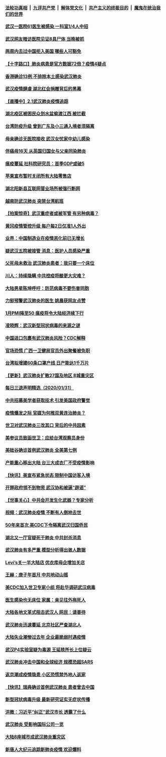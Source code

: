 ####  [法轮功真相](../../../../basic/blob/master/README.md?t=02020152) &nbsp;|&nbsp; [九评共产党](../../../../9ping.md/blob/master/README.md?t=02020152) &nbsp;|&nbsp; [解体党文化](../../../../jtdwh.md/blob/master/README.md?t=02020152)  &nbsp;|&nbsp; [共产主义的终极目的](../../../../gczydzjmd.md/blob/master/README.md?t=02020152) &nbsp;|&nbsp; [魔鬼在统治我们的世界](../../../../mgztzwmdsj.md/blob/master/README.md?t=02020152) 

#### [武汉一医院61医生被感染 一科室1/4人中招](../pages/nsc413/n11837341.md?t=02020152) 

#### [武汉网友暗访医院见证8具尸体 当晚被抓](../pages/nsc413/n11837369.md?t=02020152) 

#### [两周内去过中国拒入美国 哪些人可豁免](../pages/nsc413/n11837400.md?t=02020152) 

#### [【十字路口】肺炎病患是官方数据72倍？疫情4疑点](../pages/nsc413/n11836485.md?t=02020152) 

#### [香港确诊13例 不排除本土感染武汉肺炎](../pages/nsc413/n11837181.md?t=02020152) 

#### [武汉疫情肆虐 湖北红会捐赠背后的黑幕](../pages/nsc413/n11837092.md?t=02020152) 

#### [【直播中】2.1武汉肺炎疫情追踪](../pages/nsc413/n11837232.md?t=02020152) 

#### [湖北疫区被困民众划水盆偷渡江西 被拦截](../pages/nsc413/n11837040.md?t=02020152) 

#### [台湾防疫升级 曾到广东及小三通入境者须隔离](../pages/nsc413/n11837211.md?t=02020152) 

#### [母亲确诊无医院接收 武汉女忧家中幼儿感染](../pages/nsc413/n11837111.md?t=02020152) 


#### [伴癌母16天 从英国归国女与父亲同染肺炎](../pages/nsc413/n11837203.md?t=02020152) 

#### [瘟疫蔓延 社科院研究员：首季GDP或破5](../pages/nsc413/n11837144.md?t=02020152) 

#### [苹果宣布暂时关闭所有大陆零售店](../pages/nsc413/n11837097.md?t=02020152) 

#### [湖北阳新县互联网营业场所被强行断网](../pages/nsc413/n11836815.md?t=02020152) 

#### [越南防武汉肺炎 突禁台湾航班](../pages/nsc413/n11837033.md?t=02020152) 

#### [【拍案惊奇】武汉重症者或被军管 有另种病毒？](../pages/nsc413/n11836502.md?t=02020152) 

#### [黄冈疫情管控升级 每户每2日仅准1人外出](../pages/nsc413/n11836889.md?t=02020152) 

#### [业界：中国制造业在疫情恶化前已无增长](../pages/nsc413/n11836534.md?t=02020152) 

#### [疑武汉五院被接管 消息：医护人员感染严重](../pages/nsc413/n11836088.md?t=02020152) 

#### [父死母未救治 武汉肺炎患者：我只要一个床位](../pages/nsc413/n11836488.md?t=02020152) 

#### [川人：持续隐瞒 中共控疫将酿更大灾难？](../pages/nsc413/n11836630.md?t=02020152) 

#### [大陆男星陈坤呼吁：防范病毒不要伤害同胞](../pages/nsc413/n11835912.md?t=02020152) 

#### [力挺预警武汉肺炎的医生 姚晨获网友点赞](../pages/nsc413/n11835616.md?t=02020152) 

#### [1月PMI降至50 瘟疫将令大陆经济续下行](../pages/nsc413/n11836234.md?t=02020152) 

#### [凌晓辉：武汉新型冠状病毒的来源之谜](../pages/nsc413/n11836480.md?t=02020152) 

#### [中国进口包裹有武汉肺炎风险？CDC解释](../pages/nsc413/n11836321.md?t=02020152) 

#### [官场恐慌 广西一卫健局官员外出聚餐被免职](../pages/nsc413/n11836421.md?t=02020152) 

#### [台湾拟增建60条口罩产线 日产能达1千万片](../pages/nsc413/n11836429.md?t=02020152) 

#### [【更新】武汉肺炎扩散27国及地区 8城重灾区](../pages/nsc413/n11801312.md?t=02020152) 

#### [每日三退声明精选（2020/01/31）](../pages/nsc413/n11836415.md?t=02020152) 

#### [中共招募美学者获取技术 引发美国政府警觉](../pages/nsc413/n11836277.md?t=02020152) 

#### [疫情爆发之际 官媒为何推双黄连治肺炎？](../pages/nsc413/n11836078.md?t=02020152) 

#### [世卫对武汉肺炎三改其口 背后的中共因素](../pages/nsc413/n11835010.md?t=02020152) 

#### [美参议员致函世卫：应给台湾观察员身份](../pages/nsc413/n11836183.md?t=02020152) 

#### [美硅谷确诊首例武汉肺炎 全美第七例](../pages/nsc413/n11836093.md?t=02020152) 

#### [产能重心移出大陆 台三大成衣厂不受疫情影响](../pages/nsc413/n11836001.md?t=02020152) 

#### [【快讯】美宣布紧急状态 限制中国访客入境](../pages/nsc413/n11836030.md?t=02020152) 

#### [开罪政府领不到物资 武汉协和被逼“辟谣”](../pages/nsc413/n11835651.md?t=02020152) 

#### [【世事关心】中共会开发生化武器？专家分析](../pages/nsc413/n11835889.md?t=02020152) 

#### [视频：武汉肺炎疫情 不断有人倒地去世](../pages/nsc413/n11835905.md?t=02020152) 

#### [50年来首次 美CDC下令隔离武汉归国侨民](../pages/nsc413/n11835854.md?t=02020152) 

#### [湖北又一厅官疑死于肺炎 中共封杀消息](../pages/nsc413/n11835803.md?t=02020152) 

#### [武汉肺炎有多严重 模型分析得出骇人数据](../pages/nsc413/n11835829.md?t=02020152) 

#### [Levi’s关一半大陆店  优衣库母企增加关店](../pages/nsc413/n11835823.md?t=02020152) 

#### [王赫：庚子年首月 中共地动山摇](../pages/nsc413/n11835336.md?t=02020152) 

#### [美CDC加入世卫专家小组 将赴华调研武汉病毒](../pages/nsc413/n11835584.md?t=02020152) 

#### [医生感染也无床位 家属：亲见往外拖死人](../pages/nsc413/n11835787.md?t=02020152) 

#### [大陆各地文革式阻击武汉人 网民：请善待](../pages/nsc413/n11835301.md?t=02020152) 

#### [武汉肺炎迅速蔓延 北京社区严查湖北人](../pages/nsc413/n11835617.md?t=02020152) 

#### [大陆失业潮惨过去年 企业最脆弱时遇疫情](../pages/nsc413/n11835734.md?t=02020152) 

#### [武汉P4实验室疑为毒源 王延轶所长上位疑云](../pages/nsc413/n11835543.md?t=02020152) 

#### [武汉肺炎冲击中国和全球经济 规模恐超SARS](../pages/nsc413/n11835652.md?t=02020152) 

#### [返京潮成疫情隐患 小区恐慌禁外地人返家](../pages/nsc413/n11835580.md?t=02020152) 

#### [【快讯】瑞典确诊首例武汉肺炎 患者曾去中国](../pages/nsc413/n11835675.md?t=02020152) 

#### [新型冠状病毒升级 最新研究证实无症状传播](../pages/nsc413/n11835589.md?t=02020152) 

#### [洪微：习近平“纠正”武汉市长 透露了什么](../pages/nsc413/n11835631.md?t=02020152) 

#### [武汉肺炎 受影响国际公司一览](../pages/nsc413/n11835538.md?t=02020152) 

#### [大陆8座城市成武汉肺炎重灾区](../pages/nsc413/n11835013.md?t=02020152) 

#### [新唐人大纪元追踪新肺炎疫情 欢迎爆料](../pages/nsc413/n11830757.md?t=02020152) 

